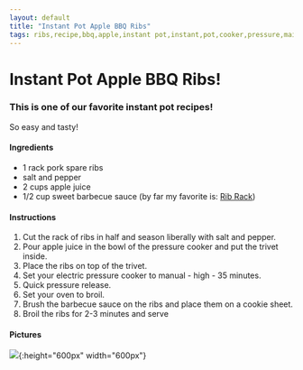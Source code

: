 ```yaml
---
layout: default
title: "Instant Pot Apple BBQ Ribs"
tags: ribs,recipe,bbq,apple,instant pot,instant,pot,cooker,pressure,main,course,dinner,craig,willett
---
```

# Instant Pot Apple BBQ Ribs!

### This is one of our favorite instant pot recipes!
So easy and tasty!

#### Ingredients
- 1 rack pork spare ribs
- salt and pepper
- 2 cups apple juice
- 1/2 cup sweet barbecue sauce (by far my favorite is:  [Rib Rack](http://www.theribrack.com/))

#### Instructions
1. Cut the rack of ribs in half and season liberally with salt and pepper.
2. Pour apple juice in the bowl of the pressure cooker and put the trivet inside.
3. Place the ribs on top of the trivet.
4. Set your electric pressure cooker to manual - high - 35 minutes.
5. Quick pressure release.
6. Set your oven to broil.
7. Brush the barbecue sauce on the ribs and place them on a cookie sheet.
8. Broil the ribs for 2-3 minutes and serve

#### Pictures
![]({{site.github.url}}/MainDishes/Images/InstantPotAppleBBQRibs.jpg){:height="600px" width="600px"}
